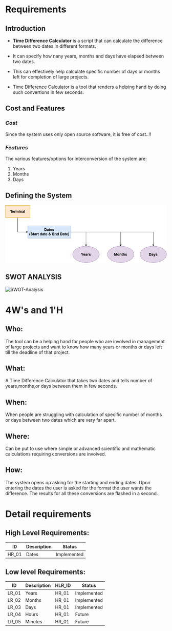 # Requirements

## Introduction
* **Time Difference Calculator** is a script that can calculate the difference between two dates in different formats.

* It can specify how nany years, months and days have elapsed between two dates.

* This can effectively help calculate specific number of days or months left for completion of large projects.

* Time Difference Calculator is a tool that renders a helping hand by doing such convertions in few seconds.


## Cost and Features
### *Cost*
Since the system uses only open source software, it is free of cost..!!



### *Features*
The various features/options for interconversion of the system are:
1. Years
2. Months
3. Days


## Defining the System
![System-Diagram](https://github.com/Hrishikeshkashyap/LTTS_mini_project/blob/main/1_Requirements/system_diagram.jpg)
    
## SWOT ANALYSIS
![SWOT-Analysis](https://github.com/Sanchana-2k/LTTS_C_MiniProject/blob/6f6972167470b4b186e9995b7a6647f3f8c7cbd5/1_Requirements/swot%20analysis.jpg)

# 4W&#39;s and 1&#39;H

## Who:

The tool can be a helping hand for people who are involved in management of large projects and want to know how many years or months or days left till the deadline of that project.

## What:

A Time Difference Calculator that takes two dates and tells number of years,months,or days between them in few seconds.

## When:

When people are struggling with calculation of specific number of months or days between two dates which are very far apart. 

## Where:

Can be put to use where simple or advanced scientific and mathematic calculations requiring conversions are involved.

## How:

The system opens up asking for the starting and ending dates. Upon entering the dates the user is asked for the format the user wants the difference.  The results for all these conversions are flashed in a second.

# Detail requirements
## High Level Requirements:

|      ID          |Description                          |Status                         |
|----------------|-------------------------------|-----------------------------|
|HR_01|Dates |Implemented|


##  Low level Requirements:
|      ID          |Description                          |  HLR_ID  |Status               |
|----------------|-------------------------------|----------|-----------------------------|
|LR_01|Years|HR_01|Implemented|
|LR_02|Months|HR_01|Implemented|
|LR_03|Days|HR_01|Implemented|
|LR_04|Hours|HR_01|Future|
|LR_05|Minutes|HR_01|Future|

